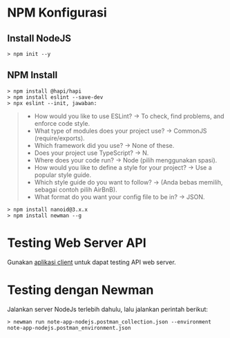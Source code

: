 # NPM Konfigurasi

## Install NodeJS
```
> npm init --y
```

## NPM Install
```
> npm install @hapi/hapi
> npm install eslint --save-dev
> npx eslint --init, jawaban:
```
> * How would you like to use ESLint? -> To check, find problems, and enforce code style.
> * What type of modules does your project use? -> CommonJS (require/exports).
> * Which framework did you use? -> None of these.
> * Does your project use TypeScript? -> N.
> * Where does your code run? -> Node (pilih menggunakan spasi).
> * How would you like to define a style for your project? -> Use a popular style guide.
> * Which style guide do you want to follow? -> (Anda bebas memilih, sebagai contoh pilih AirBnB).
> * What format do you want your config file to be in? -> JSON.
```
> npm install nanoid@3.x.x
> npm install newman --g
```

# Testing Web Server API
Gunakan [aplikasi client](http://notesapp-v1.dicodingacademy.com/) untuk dapat testing API web server.

# Testing dengan Newman
Jalankan server NodeJs terlebih dahulu, lalu jalankan perintah berikut:
```
> newman run note-app-nodejs.postman_collection.json --environment note-app-nodejs.postman_environment.json
```